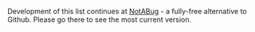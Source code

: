 Development of this list continues at [NotABug][1] - a fully-free alternative to Github. Please go there to see the most current version.

[1]: https://notabug.org/koz.ross/awesome-c
